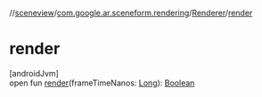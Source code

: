 //[sceneview](../../../index.md)/[com.google.ar.sceneform.rendering](../index.md)/[Renderer](index.md)/[render](render.md)

# render

[androidJvm]\
open fun [render](render.md)(frameTimeNanos: [Long](https://kotlinlang.org/api/latest/jvm/stdlib/kotlin/-long/index.html)): [Boolean](https://kotlinlang.org/api/latest/jvm/stdlib/kotlin/-boolean/index.html)
